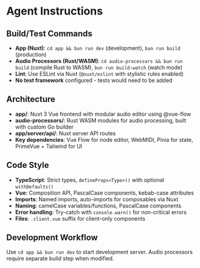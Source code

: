 # Agent Instructions

## Build/Test Commands
- **App (Nuxt)**: `cd app && bun run dev` (development), `bun run build` (production)
- **Audio Processors (Rust/WASM)**: `cd audio-processors && bun run build` (compile Rust to WASM), `bun run build:watch` (watch mode)
- **Lint**: Use ESLint via Nuxt (`@nuxt/eslint` with stylistic rules enabled)
- **No test framework** configured - tests would need to be added

## Architecture
- **app/**: Nuxt 3 Vue frontend with modular audio editor using @vue-flow
- **audio-processors/**: Rust WASM modules for audio processing, built with custom Go builder
- **app/server/api/**: Nuxt server API routes
- **Key dependencies**: Vue Flow for node editor, WebMIDI, Pinia for state, PrimeVue + Tailwind for UI

## Code Style
- **TypeScript**: Strict types, `defineProps<Type>()` with optional `withDefaults()`
- **Vue**: Composition API, PascalCase components, kebab-case attributes
- **Imports**: Named imports, auto-imports for composables via Nuxt
- **Naming**: camelCase variables/functions, PascalCase components
- **Error handling**: Try-catch with `console.warn()` for non-critical errors
- **Files**: `.client.vue` suffix for client-only components

## Development Workflow
Use `cd app && bun run dev` to start development server. Audio processors require separate build step when modified.
